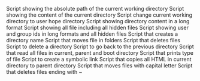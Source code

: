 Script showing the absolute path of the current working directory
Script showing the content of the current directory
Script change current working directory to user hope directory
Script showing directory content in a long format
Script showing all file including all hidden files
Script showing user and group ids in long formats and all hidden files
Script that creates a directory name
Script that moves file in folders
Script that deletes files
Script to delete a directory
Script to go back to the previous directory
Script that read all files in current, parent and boot directory
Script that prints type of file
Script to create a symbolic link
Script that copies all HTML in current directory to parent directory
Script that moves files with capital letter
Script that deletes files ending with ~
